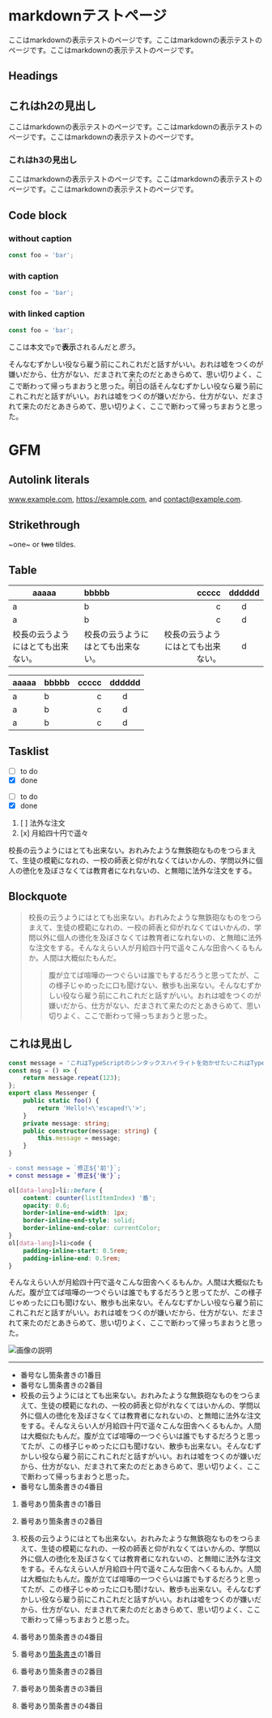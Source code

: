 markdownテストページ
=================

ここはmarkdownの表示テストのページです。ここはmarkdownの表示テストのページです。ここはmarkdownの表示テストのページです。

Headings
-----------------

これはh2の見出し
-----------------

ここはmarkdownの表示テストのページです。ここはmarkdownの表示テストのページです。ここはmarkdownの表示テストのページです。

### これはh3の見出し

ここはmarkdownの表示テストのページです。ここはmarkdownの表示テストのページです。ここはmarkdownの表示テストのページです。

Code block
----------

### without caption

```typescript
const foo = 'bar';
```

### with caption

```typescript example.ts
const foo = 'bar';
```

### with linked caption

```typescript [example.ts](https://example.com)
const foo = 'bar';
```

ここは本文で`p`で**表示**されるんだと*思う*。

そんなむずかしい役なら雇う前にこれこれだと話すがいい。おれは嘘をつくのが嫌いだから、仕方がない、だまされて来たのだとあきらめて、思い切りよく、ここで断わって帰っちまおうと思った。<ruby>明日<rp>(</rp><rt>あした</rt><rp>)</rp></ruby>の話そんなむずかしい役なら雇う前にこれこれだと話すがいい。おれは嘘をつくのが嫌いだから、仕方がない、だまされて来たのだとあきらめて、思い切りよく、ここで断わって帰っちまおうと思った。

# GFM

## Autolink literals

www.example.com, https://example.com, and contact@example.com.

## Strikethrough

~one~ or ~~two~~ tildes.

## Table

| aaaaa | bbbbb | ccccc | dddddd |
| - | :- | -: | :-: |
| a | b  |  c |  d  |
| a | b  |  c |  d  |
| 校長の云うようにはとても出来ない。 | 校長の云うようにはとても出来ない。 | 校長の云うようにはとても出来ない。 |  d  |

| aaaaa | bbbbb | ccccc | dddddd |
| - | :- | -: | :-: |
| a | b  |  c |  d  |
| a | b  |  c |  d  |
| a | b  |  c |  d  |

## Tasklist

* [ ] to do
* [x] done

- [ ] to do
- [x] done

1. [ ] 法外な注文
1. [x] 月給四十円で遥々

校長の云うようにはとても出来ない。おれみたような無鉄砲なものをつらまえて、生徒の模範になれの、一校の師表と仰がれなくてはいかんの、学問以外に個人の徳化を及ぼさなくては教育者になれないの、と無暗に法外な注文をする。

Blockquote
----------

> 校長の云うようにはとても出来ない。おれみたような無鉄砲なものをつらまえて、生徒の模範になれの、一校の師表と仰がれなくてはいかんの、学問以外に個人の徳化を及ぼさなくては教育者になれないの、と無暗に法外な注文をする。そんなえらい人が月給四十円で遥々こんな田舎へくるもんか。人間は大概似たもんだ。
> > 腹が立てば喧嘩の一つぐらいは誰でもするだろうと思ってたが、この様子じゃめったに口も聞けない、散歩も出来ない。そんなむずかしい役なら雇う前にこれこれだと話すがいい。おれは嘘をつくのが嫌いだから、仕方がない、だまされて来たのだとあきらめて、思い切りよく、ここで断わって帰っちまおうと思った。

## これは見出し

```typescript
const message = 'これはTypeScriptのシンタックスハイライトを効かせたいこれはTypeScriptのシンタックスハイライトを効かせたい';
const msg = () => {
    return message.repeat(123);
};
export class Messenger {
    public static foo() {
        return 'Hello!<\'escaped!\'>';
    }
    private message: string;
    public constructor(message: string) {
        this.message = message;
    }
}
```

```diff
- const message = `修正${'前'}`;
+ const message = `修正${'後'}`;
```

```css
ol[data-lang]>li::before {
    content: counter(listItemIndex) '番';
    opacity: 0.6;
    border-inline-end-width: 1px;
    border-inline-end-style: solid;
    border-inline-end-color: currentColor;
}
ol[data-lang]>li>code {
    padding-inline-start: 0.5rem;
    padding-inline-end: 0.5rem;
}
```

そんなえらい人が月給四十円で遥々こんな田舎へくるもんか。人間は大概似たもんだ。腹が立てば喧嘩の一つぐらいは誰でもするだろうと思ってたが、この様子じゃめったに口も聞けない、散歩も出来ない。そんなむずかしい役なら雇う前にこれこれだと話すがいい。おれは嘘をつくのが嫌いだから、仕方がない、だまされて来たのだとあきらめて、思い切りよく、ここで断わって帰っちまおうと思った。

![画像の説明](../../public/logo.png)

-------------

- 番号なし箇条書きの1番目
- 番号なし箇条書きの2番目
- 校長の云うようにはとても出来ない。おれみたような無鉄砲なものをつらまえて、生徒の模範になれの、一校の師表と仰がれなくてはいかんの、学問以外に個人の徳化を及ぼさなくては教育者になれないの、と無暗に法外な注文をする。そんなえらい人が月給四十円で遥々こんな田舎へくるもんか。人間は大概似たもんだ。腹が立てば喧嘩の一つぐらいは誰でもするだろうと思ってたが、この様子じゃめったに口も聞けない、散歩も出来ない。そんなむずかしい役なら雇う前にこれこれだと話すがいい。おれは嘘をつくのが嫌いだから、仕方がない、だまされて来たのだとあきらめて、思い切りよく、ここで断わって帰っちまおうと思った。
- 番号なし箇条書きの4番目

1. 番号あり箇条書きの1番目
1. 番号あり箇条書きの2番目
1. 校長の云うようにはとても出来ない。おれみたような無鉄砲なものをつらまえて、生徒の模範になれの、一校の師表と仰がれなくてはいかんの、学問以外に個人の徳化を及ぼさなくては教育者になれないの、と無暗に法外な注文をする。そんなえらい人が月給四十円で遥々こんな田舎へくるもんか。人間は大概似たもんだ。腹が立てば喧嘩の一つぐらいは誰でもするだろうと思ってたが、この様子じゃめったに口も聞けない、散歩も出来ない。そんなむずかしい役なら雇う前にこれこれだと話すがいい。おれは嘘をつくのが嫌いだから、仕方がない、だまされて来たのだとあきらめて、思い切りよく、ここで断わって帰っちまおうと思った。
1. 番号あり箇条書きの4番目

1. 番号あり[箇条書き]の1番目
1. 番号あり箇条書きの2番目
1. 番号あり箇条書きの3番目
1. 番号あり箇条書きの4番目

[箇条書き]: https://example.com/

